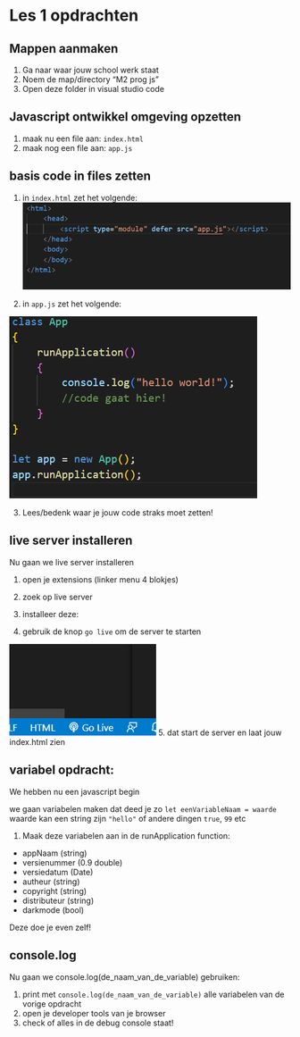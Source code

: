 # Les 1 opdrachten

## Mappen aanmaken

1. Ga naar waar jouw school werk staat
2. Noem de map/directory “M2 prog js”
3. Open deze folder in visual studio code



## Javascript ontwikkel omgeving opzetten

1. maak nu een file aan: `index.html`
2. maak nog een file aan: `app.js`

## basis code in files zetten

1. in `index.html` zet het volgende:
 ![indexhtml.PNG](img/indexhtml.PNG)


2. in `app.js` zet het volgende:

![appjs.PNG](img/appjs.PNG)

3. Lees/bedenk waar je jouw code straks moet zetten!

## live server installeren

Nu gaan we live server installeren

1. open je extensions (linker menu 4 blokjes)
2. zoek op live server
3. installeer deze: 

4. gebruik de knop `go live` om de server te starten

![golive.PNG](img/golive.PNG)
5. dat start de server en laat jouw index.html zien
 
## variabel opdracht:

We hebben nu een javascript begin

we gaan variabelen maken dat deed je zo
`let eenVariableNaam = waarde`
waarde kan een string zijn `"hello"` of andere dingen `true`, `99` etc

1. Maak deze variabelen aan in de runApplication function:

* appNaam (string)
* versienummer (0.9 double)
* versiedatum (Date)
* autheur (string)
* copyright (string)
* distributeur (string)
* darkmode (bool)

Deze doe je even zelf!

## console.log

Nu gaan we console.log(de_naam_van_de_variable) gebruiken:

1. print met `console.log(de_naam_van_de_variable)` alle variabelen van de vorige opdracht
2. open je developer tools van je browser
3. check of alles in de debug console staat!
